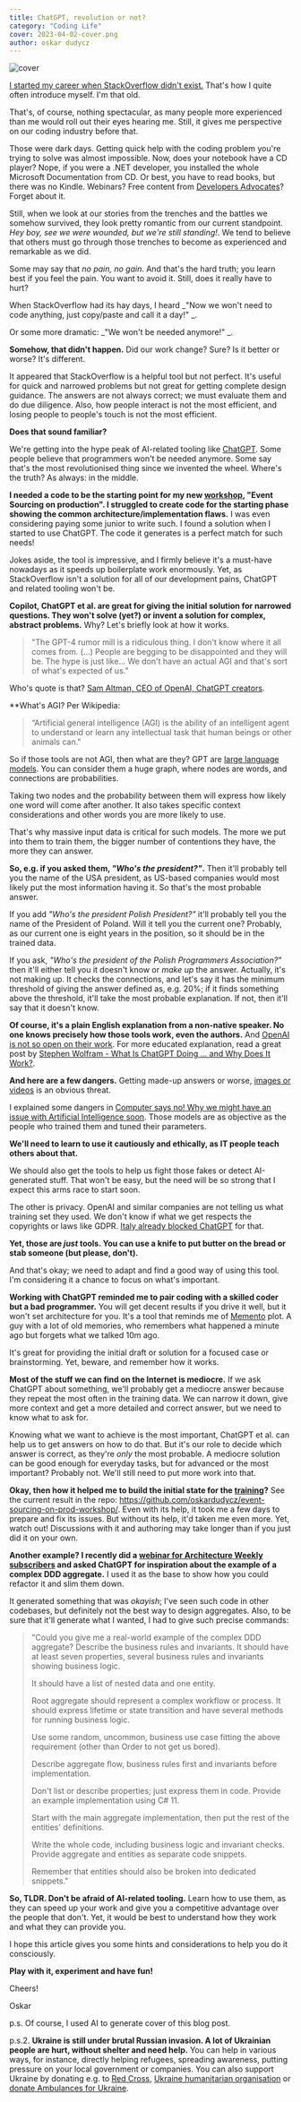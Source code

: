 ```yaml
---
title: ChatGPT, revolution or not?
category: "Coding Life"
cover: 2023-04-02-cover.png
author: oskar dudycz
---
```


![cover](2023-04-02-cover.png)

[I started my career when StackOverflow didn't exist.](/en/about/) That's how I quite often introduce myself. I'm that old.

That's, of course, nothing spectacular, as many people more experienced than me would roll out their eyes hearing me. Still, it gives me perspective on our coding industry before that.

Those were dark days. Getting quick help with the coding problem you're trying to solve was almost impossible. Now, does your notebook have a CD player? Nope, if you were a .NET developer, you installed the whole Microsoft Documentation from CD. Or best, you have to read books, but there was no Kindle. Webinars? Free content from [Developers Advocates](/en/revolution_now/)? Forget about it.

Still, when we look at our stories from the trenches and the battles we somehow survived, they look pretty romantic from our current standpoint. _Hey boy, see we were wounded, but we're still standing!_. We tend to believe that others must go through those trenches to become as experienced and remarkable as we did.

Some may say that _no pain, no gain_. And that's the hard truth; you learn best if you feel the pain. You want to avoid it. Still, does it really have to hurt?

When StackOverflow had its hay days, I heard _"Now we won't need to code anything, just copy/paste and call it a day!" _. 

Or some more dramatic: _"We won't be needed anymore!" _.

**Somehow, that didn't happen.** Did our work change? Sure? Is it better or worse? It's different.

It appeared that StackOverflow is a helpful tool but not perfect. It's useful for quick and narrowed problems but not great for getting complete design guidance. The answers are not always correct; we must evaluate them and do due diligence. Also, how people interact is not the most efficient, and losing people to people's touch is not the most efficient.

**Does that sound familiar?**

We're getting into the hype peak of AI-related tooling like [ChatGPT](https://chat.openai.com). Some people believe that programmers won't be needed anymore. Some say that's the most revolutionised thing since we invented the wheel. Where's the truth? As always: in the middle.

**I needed a code to be the starting point for my new [workshop](/en/training/), "Event Sourcing on production". I struggled to create code for the starting phase showing the common architecture/implementation flaws.** I was even considering paying some junior to write such. I found a solution when I started to use ChatGPT. The code it generates is a perfect match for such needs! 

Jokes aside, the tool is impressive, and I firmly believe it's a must-have nowadays as it speeds up boilerplate work enormously. Yet, as StackOverflow isn't a solution for all of our development pains, ChatGPT and related tooling won't be.

**Copilot, ChatGPT et al. are great for giving the initial solution for narrowed questions. They won't solve (yet?) or invent a solution for complex, abstract problems.** Why? Let's briefly look at how it works.

> "The GPT-4 rumor mill is a ridiculous thing. I don't know where it all comes from. (...) People are begging to be disappointed and they will be. The hype is just like... We don't have an actual AGI and that's sort of what's expected of us."

Who's quote is that? [Sam Altman, CEO of OpenAI, ChatGPT creators](https://www.theverge.com/23560328/openai-gpt-4-rumor-release-date-sam-altman-interview). 

**What's AGI? Per Wikipedia:
> “Artificial general intelligence (AGI) is the ability of an intelligent agent to understand or learn any intellectual task that human beings or other animals can."

So if those tools are not AGI, then what are they? GPT are [large language models](https://en.wikipedia.org/wiki/Large_language_model). You can consider them a huge graph, where nodes are words, and connections are probabilities. 

Taking two nodes and the probability between them will express how likely one word will come after another. It also takes specific context considerations and other words you are more likely to use.

That's why massive input data is critical for such models. The more we put into them to train them, the bigger number of contentions they have, the more they can answer.

**So, e.g. if you asked them, _"Who's the president?"_.** Then it'll probably tell you the name of the USA president, as US-based companies would most likely put the most information having it. So that's the most probable answer. 

If you add _"Who's the president Polish President?"_ it'll probably tell you the name of the President of Poland. Will it tell you the current one? Probably, as our current one is eight years in the position, so it should be in the trained data.

If you ask, _"Who's the president of the Polish Programmers Association?"_ then it'll either tell you it doesn't know or _make up_ the answer. Actually, it's not making up. It checks the connections, and let's say it has the minimum threshold of giving the answer defined as, e.g. 20%; if it finds something above the threshold, it'll take the most probable explanation. If not, then it'll say that it doesn't know.

**Of course, it's a plain English explanation from a non-native speaker. No one knows precisely how those tools work, even the authors.** And [OpenAI is not so open on their work](https://fortune.com/2023/03/17/sam-altman-rivals-rip-openai-name-not-open-artificial-intelligence-gpt-4/). For more educated explanation, read a great post by [Stephen Wolfram - What Is ChatGPT Doing … and Why Does It Work?](https://writings.stephenwolfram.com/2023/02/what-is-chatgpt-doing-and-why-does-it-work/).

**And here are a few dangers.** Getting made-up answers or worse, [images or videos](https://www.washingtonpost.com/technology/2023/03/30/midjourney-ai-image-generation-rules/) is an obvious threat.

I explained some dangers in [Computer says no! Why we might have an issue with Artificial Intelligence soon](/en/computer_says_no_we_may_have_an_issue_with_ai_soon/). Those models are as objective as the people who trained them and tuned their parameters. 

**We'll need to learn to use it cautiously and ethically, as IT people teach others about that.**

We should also get the tools to help us fight those fakes or detect AI-generated stuff. That won't be easy, but the need will be so strong that I expect this arms race to start soon.

The other is privacy. OpenAI and similar companies are not telling us what training set they used. We don't know if what we get respects the copyrights or laws like GDPR. [Italy already blocked ChatGPT](https://www.zerohedge.com/technology/italy-bans-openais-chatgpt-over-privacy-concerns) for that.

**Yet, those are _just_ tools. You can use a knife to put butter on the bread or stab someone (but please, don't).**

And that's okay; we need to adapt and find a good way of using this tool. I'm considering it a chance to focus on what's important.

**Working with ChatGPT reminded me to pair coding with a skilled coder but a bad programmer.** You will get decent results if you drive it well, but it won't set architecture for you. It's a tool that reminds me of [Memento](https://www.imdb.com/title/tt0209144/) plot. A guy with a lot of old memories, who remembers what happened a minute ago but forgets what we talked 10m ago.

It's great for providing the initial draft or solution for a focused case or brainstorming. Yet, beware, and remember how it works.

**Most of the stuff we can find on the Internet is mediocre.** If we ask ChatGPT about something, we'll probably get a mediocre answer because they repeat the most often in the training data. We can narrow it down, give more context and get a more detailed and correct answer, but we need to know what to ask for. 

Knowing what we want to achieve is the most important, ChatGPT et al. can help us to get answers on how to do that. But it's our role to decide which answer is correct, as they're _only_ the most probable. A mediocre solution can be good enough for everyday tasks, but for advanced or the most important? Probably not. We'll still need to put more work into that.

**Okay, then how it helped me to build the initial state for the [training](/en/training/)?** See the current result in the repo: https://github.com/oskardudycz/event-sourcing-on-prod-workshop/. Even with its help, it took me a few days to prepare and fix its issues. But without its help, it'd taken me even more. Yet, watch out! Discussions with it and authoring may take longer than if you just did it on your own.

**Another example? I recently did a [webinar for Architecture Weekly subscribers](https://www.architecture-weekly.com/p/webinar-8-slim-down-your-aggregates) and asked ChatGPT for inspiration about the example of a complex DDD aggregate.** I used it as the base to show how you could refactor it and slim them down.

It generated something that was _okayish_; I've seen such code in other codebases, but definitely not the best way to design aggregates. Also, to be sure that it'll generate what I wanted, I had to give such precise commands:

> "Could you give me a real-world example of the complex DDD aggregate? Describe the business rules and invariants. It should have at least seven properties, several business rules and invariants showing business logic. 
> 
> It should have a list of nested data and one entity. 
> 
> Root aggregate should represent a complex workflow or process. It should express lifetime or state transition and have several methods for running business logic. 
> 
> Use some random, uncommon, business use case fitting the above requirement (other than Order to not get us bored). 
> 
> Describe aggregate flow, business rules first and invariants before implementation. 
> 
> Don't list or describe properties; just express them in code. Provide an example implementation using C# 11. 
> 
> Start with the main aggregate implementation, then put the rest of the entities' definitions. 
> 
> Write the whole code, including business logic and invariant checks. Provide aggregate and entities as separate code snippets. 
> 
> Remember that entities should also be broken into dedicated snippets."

**So, TLDR. Don't be afraid of AI-related tooling.** Learn how to use them, as they can speed up your work and give you a competitive advantage over the people that don't. Yet, it would be best to understand how they work and what they can provide you. 

I hope this article gives you some hints and considerations to help you do it consciously.

**Play with it, experiment and have fun!**

Cheers!

Oskar

p.s. Of course, I used AI to generate cover of this blog post.

p.s.2. **Ukraine is still under brutal Russian invasion. A lot of Ukrainian people are hurt, without shelter and need help.** You can help in various ways, for instance, directly helping refugees, spreading awareness, putting pressure on your local government or companies. You can also support Ukraine by donating e.g. to [Red Cross](https://www.icrc.org/en/donate/ukraine), [Ukraine humanitarian organisation](https://savelife.in.ua/en/donate/) or [donate Ambulances for Ukraine](https://www.gofundme.com/f/help-to-save-the-lives-of-civilians-in-a-war-zone).

